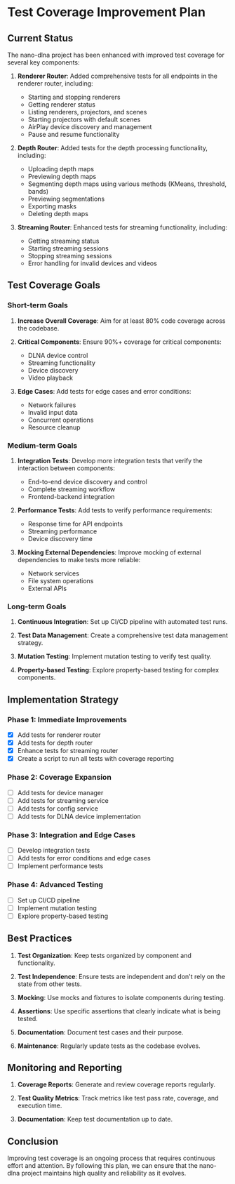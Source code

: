 # Test Coverage Improvement Plan

## Current Status

The nano-dlna project has been enhanced with improved test coverage for several key components:

1. **Renderer Router**: Added comprehensive tests for all endpoints in the renderer router, including:
   - Starting and stopping renderers
   - Getting renderer status
   - Listing renderers, projectors, and scenes
   - Starting projectors with default scenes
   - AirPlay device discovery and management
   - Pause and resume functionality

2. **Depth Router**: Added tests for the depth processing functionality, including:
   - Uploading depth maps
   - Previewing depth maps
   - Segmenting depth maps using various methods (KMeans, threshold, bands)
   - Previewing segmentations
   - Exporting masks
   - Deleting depth maps

3. **Streaming Router**: Enhanced tests for streaming functionality, including:
   - Getting streaming status
   - Starting streaming sessions
   - Stopping streaming sessions
   - Error handling for invalid devices and videos

## Test Coverage Goals

### Short-term Goals

1. **Increase Overall Coverage**: Aim for at least 80% code coverage across the codebase.

2. **Critical Components**: Ensure 90%+ coverage for critical components:
   - DLNA device control
   - Streaming functionality
   - Device discovery
   - Video playback

3. **Edge Cases**: Add tests for edge cases and error conditions:
   - Network failures
   - Invalid input data
   - Concurrent operations
   - Resource cleanup

### Medium-term Goals

1. **Integration Tests**: Develop more integration tests that verify the interaction between components:
   - End-to-end device discovery and control
   - Complete streaming workflow
   - Frontend-backend integration

2. **Performance Tests**: Add tests to verify performance requirements:
   - Response time for API endpoints
   - Streaming performance
   - Device discovery time

3. **Mocking External Dependencies**: Improve mocking of external dependencies to make tests more reliable:
   - Network services
   - File system operations
   - External APIs

### Long-term Goals

1. **Continuous Integration**: Set up CI/CD pipeline with automated test runs.

2. **Test Data Management**: Create a comprehensive test data management strategy.

3. **Mutation Testing**: Implement mutation testing to verify test quality.

4. **Property-based Testing**: Explore property-based testing for complex components.

## Implementation Strategy

### Phase 1: Immediate Improvements

- [x] Add tests for renderer router
- [x] Add tests for depth router
- [x] Enhance tests for streaming router
- [x] Create a script to run all tests with coverage reporting

### Phase 2: Coverage Expansion

- [ ] Add tests for device manager
- [ ] Add tests for streaming service
- [ ] Add tests for config service
- [ ] Add tests for DLNA device implementation

### Phase 3: Integration and Edge Cases

- [ ] Develop integration tests
- [ ] Add tests for error conditions and edge cases
- [ ] Implement performance tests

### Phase 4: Advanced Testing

- [ ] Set up CI/CD pipeline
- [ ] Implement mutation testing
- [ ] Explore property-based testing

## Best Practices

1. **Test Organization**: Keep tests organized by component and functionality.

2. **Test Independence**: Ensure tests are independent and don't rely on the state from other tests.

3. **Mocking**: Use mocks and fixtures to isolate components during testing.

4. **Assertions**: Use specific assertions that clearly indicate what is being tested.

5. **Documentation**: Document test cases and their purpose.

6. **Maintenance**: Regularly update tests as the codebase evolves.

## Monitoring and Reporting

1. **Coverage Reports**: Generate and review coverage reports regularly.

2. **Test Quality Metrics**: Track metrics like test pass rate, coverage, and execution time.

3. **Documentation**: Keep test documentation up to date.

## Conclusion

Improving test coverage is an ongoing process that requires continuous effort and attention. By following this plan, we can ensure that the nano-dlna project maintains high quality and reliability as it evolves.
